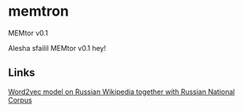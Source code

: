# memtron
MEMtor v0.1

Alesha sfailil
MEMtor v0.1
hey!

## Links
[Word2vec model on Russian Wikipedia together with Russian National Corpus](http://ling.go.mail.ru/static/models/ruwikiruscorpora.model.bin.gz)